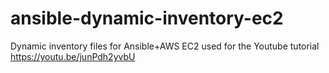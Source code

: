 # ansible-dynamic-inventory-ec2
Dynamic inventory files for Ansible+AWS EC2 used for the Youtube tutorial https://youtu.be/junPdh2yvbU
